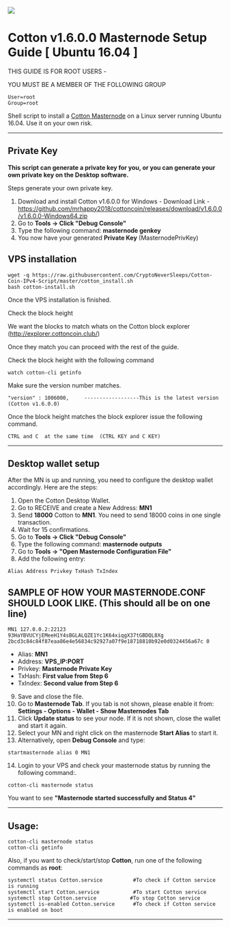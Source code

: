 ![](https://cottonco.in/wp-content/uploads/2018/05/Logo-cott01.png)

# Cotton v1.6.0.0 Masternode Setup Guide [ Ubuntu 16.04 ]

THIS GUIDE IS FOR ROOT USERS -

YOU MUST BE A MEMBER OF THE FOLLOWING GROUP
```
User=root
Group=root
```

Shell script to install a [Cotton Masternode](https://www.cotton.in) on a Linux server running Ubuntu 16.04. Use it on your own risk.
***

## Private Key

**This script can generate a private key for you, or you can generate your own private key on the Desktop software.**

Steps generate your own private key. 
1.  Download and install Cotton v1.6.0.0 for Windows -   Download Link  - https://github.com/mrhappy2018/cottoncoin/releases/download/v1.6.0.0/v1.6.0.0-Windows64.zip
2.  Go to **Tools -> Click "Debug Console"** 
3.  Type the following command: **masternode genkey**  
4. You now have your generated **Private Key**  (MasternodePrivKey)


## VPS installation
```
wget -q https://raw.githubusercontent.com/CryptoNeverSleeps/Cotton-Coin-IPv4-Script/master/cotton_install.sh
bash cotton-install.sh
```
Once the VPS installation is finished.

Check the block height

We want the blocks to match whats on the Cotton block explorer (http://explorer.cottoncoin.club/)

Once they match you can proceed with the rest of the guide.

Check the block height with the following command
```
watch cotton-cli getinfo
```
Make sure the version number matches.
```
"version" : 1006000,     ------------------This is the latest version (Cotton v1.6.0.0)
```
Once the block height matches the block explorer issue the following command.
```
CTRL and C  at the same time  (CTRL KEY and C KEY)
```
***

## Desktop wallet setup  

After the MN is up and running, you need to configure the desktop wallet accordingly. Here are the steps:  
1. Open the Cotton Desktop Wallet.  
2. Go to RECEIVE and create a New Address: **MN1**  
3. Send **18000** Cotton to **MN1**. You need to send 18000 coins in one single transaction.
4. Wait for 15 confirmations.  
5. Go to **Tools -> Click "Debug Console"** 
6. Type the following command: **masternode outputs**  
7. Go to  **Tools -> "Open Masternode Configuration File"**
8. Add the following entry:
```
Alias Address Privkey TxHash TxIndex
```
## SAMPLE OF HOW YOUR MASTERNODE.CONF SHOULD LOOK LIKE.  (This should all be on one line)  

```
MN1 127.0.0.2:22123 93HaYBVUCYjEMeeH1Y4sBGLALQZE1Yc1K64xiqgX37tGBDQL8Xg 2bcd3c84c84f87eaa86e4e56834c92927a07f9e18718810b92e0d0324456a67c 0
```


* Alias: **MN1**
* Address: **VPS_IP:PORT**
* Privkey: **Masternode Private Key**
* TxHash: **First value from Step 6**
* TxIndex:  **Second value from Step 6**
9. Save and close the file.
10. Go to **Masternode Tab**. 
If you tab is not shown, please enable it from: **Settings - Options - Wallet - Show Masternodes Tab**
11. Click **Update status** to see your node. If it is not shown, close the wallet and start it again. 
12. Select your MN and right click on the masternode **Start Alias** to start it.
13. Alternatively, open **Debug Console** and type:

```
startmasternode alias 0 MN1 
``` 

14. Login to your VPS and check your masternode status by running the following command:.

```
cotton-cli masternode status
```

You want to see **"Masternode started successfully and Status 4"**

***

## Usage:

```
cotton-cli masternode status  
cotton-cli getinfo
```

Also, if you want to check/start/stop **Cotton**, run one of the following commands as **root**:

```
systemctl status Cotton.service          #To check if Cotton service is running  
systemctl start Cotton.service           #To start Cotton service  
systemctl stop Cotton.service           #To stop Cotton service  
systemctl is-enabled Cotton.service      #To check if Cotton service is enabled on boot  
```  

***

